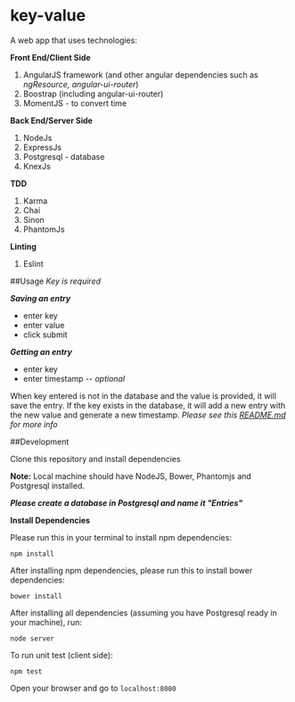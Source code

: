 # key-value

A web app that uses technologies:

**Front End/Client Side**

1. AngularJS framework (and other angular dependencies such as *ngResource, angular-ui-router*)
2. Boostrap (including angular-ui-router)
3. MomentJS - to convert time

**Back End/Server Side**

1. NodeJs
2. ExpressJs
3. Postgresql - database
4. KnexJs

**TDD**

1. Karma
2. Chai
3. Sinon
4. PhantomJs

**Linting**

1. Eslint

##Usage
*Key is required*

***Saving an entry***
* enter key
* enter value
* click submit

***Getting an entry***
* enter key
* enter timestamp -- *optional*

When key entered is not in the database and the value is provided, it will save the entry. If the key exists in the database, it will add a new entry with the new value and generate a new timestamp.
*Please see this [README.md](https://github.com/maodes/key-value/blob/master/services/handlers/README.md) for more info*


##Development

Clone this repository and install dependencies

**Note:** Local machine should have NodeJS, Bower, Phantomjs and Postgresql installed.

***Please create a database in Postgresql and name it "Entries"***

**Install Dependencies**

Please run this in your terminal to install npm dependencies:

```
npm install
```

After installing npm dependencies, please run this to install bower dependencies:

```
bower install
```

After installing all dependencies (assuming you have Postgresql ready in your machine), run:

```
node server
```

To run unit test (client side):
```
npm test
```

Open your browser and go to ```localhost:8080```
